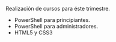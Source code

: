 Realización de cursos para éste trimestre.
- PowerShell para principiantes.
- PowerShell para administradores.
- HTML5 y CSS3
